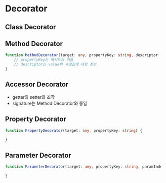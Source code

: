 # Decorator
## Class Decorator

## Method Decorator
```typescript
function MethodDecorator(target: any, propertyKey: string, descriptor: PropertyDescriptor) {
    // propertyKey는 메서드의 이름
    // descriptor는 value와 속성값에 대한 정보
}
```

## Accessor Decorator
- getter와 setter의 조작
- signature는 Method Decorator와 동일

## Property Decorator
```typescript
function PropertyDecorator(target: any, propertyKey: string) {
    
}
```

## Parameter Decorator
```typescript
function ParameterDecorator(target: any, propertyKey: string, paramIndex: number) {
    
}
```